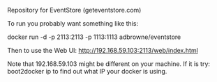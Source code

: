 Repository for EventStore (geteventstore.com)

To run you probably want something like this:

docker run -d -p 2113:2113 -p 1113:1113 adbrowne/eventstore

Then to use the Web UI: http://192.168.59.103:2113/web/index.html

Note that 192.168.59.103 might be different on your machine. If it is try: boot2docker ip to find out what IP your docker is using.
